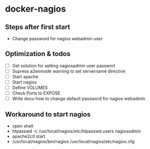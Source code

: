 # docker-nagios

## Steps after first start
- Change password for nagios webadmin user

## Optimization & todos
- [ ] Get solution for setting nagiosadmin user passwort
- [ ] Supress a2enmode warning to set servername directive
- [ ] Start apache
- [ ] Start nagios
- [ ] Define VOLUMES
- [ ] Check Ports to EXPOSE
- [ ] Write docu how to change default password for nagios webadmin

## Workaround to start nagios
- open shell
- htpasswd -c /usr/local/nagios/etc/htpasswd.users nagiosadmin
- apache2ctl start
- /usr/local/nagios/bin/nagios /usr/local/nagios/etc/nagios.cfg
